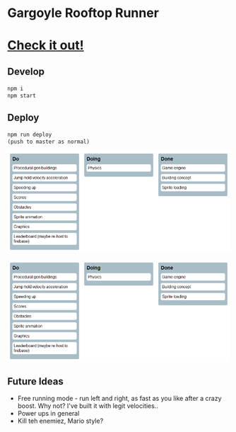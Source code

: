 # Gargoyle Rooftop Runner

# [Check it out!](https://entozoon.github.io/gargoyle-runner/)

## Develop

    npm i
    npm start

## Deploy

    npm run deploy
    (push to master as normal)

![created by readme-kanban-board](./kanban.png)

![created by readme-kanban-board](./kanban.png)
<!---KANBAN
# Do
- Procedural gen buildings
- Jump hold velocity acceleration
- Speeding up
- Scores
- Obstacles
- Sprite animation
- Graphics
- Leaderboard (maybe re-host to firebase)

# Doing
- Physics

# Done
- Game engine
- Building concept
- Sprite loading
KANBAN--->

## Future Ideas

* Free running mode - run left and right, as fast as you like after a crazy boost. Why not? I've built it with legit velocities..
* Power ups in general
* Kill teh enemiez, Mario style?
